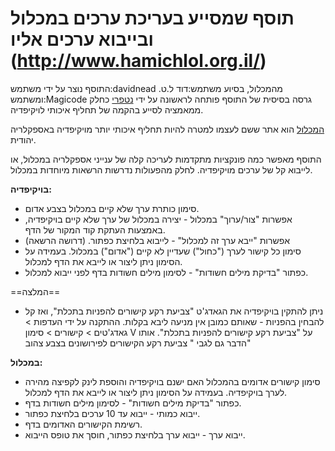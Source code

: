 תוסף שמסייע בעריכת ערכים במכלול ובייבוא ערכים אליו
(http://www.hamichlol.org.il/)
=========
התוסף נוצר על ידי משתמש:davidnead מהמכלול, בסיוע משתמש:דוד ל.ט. ומשתמש:Magicode
גרסה בסיסית של התוסף פותחה לראשונה על ידי [נטפרי](https://netfree.link/) כחלק ממאמציה לסייע בהקמה של תחליף איכותי לויקיפדיה.

[המכלול](http://www.hamichlol.org.il/) הוא אתר ששם לעצמו למטרה להיות תחליף איכותי יותר מויקיפדיה באספקלריה יהודית.

התוסף מאפשר כמה פונקציות מתקדמות לעריכה קלה של ענייני אספקלריה במכלול, או לייבוא קל של ערכים מויקיפדיה. לחלק מהפעולות נדרשות הרשאות מיוחדות במכלול.

**בויקיפדיה:**  
* סימון כותרת ערך שלא קיים במכלול בצבע אדום.
* אפשרות "צור/ערוך" במכלול - יצירה במכלול של ערך שלא קיים בויקיפדיה, באמצעות העתקת קוד המקור של הדף. 
* אפשרות "ייבא ערך זה למכלול" - לייבוא בלחיצת כפתור. (דרושה הרשאה)
* סימון כל קישור לערך ("כחול") שעדיין לא קיים ("אדום") במכלול. בעמידה על הסימון ניתן ליצור או לייבא את הדף למכלול.
* כפתור "בדיקת מילים חשודות" - לסימון מילים חשודות בדף לפני ייבוא למכלול.

==המלצה==  
* ניתן להתקין בויקיפדיה את הגאדג'ט "צביעת רקע קישורים להפניות בתכלת", ואז קל להבחין בהפניות - שאותם כמובן אין מניעה ליבא בקלות. 
ההתקנה על ידי העדפות > גאדג'טים > קישורים > סימון V על "צביעת רקע קישורים להפניות בתכלת".
אותו הדבר גם לגבי " צביעת רקע הקישורים לפירושונים בצבע צהוב"


**במכלול:**  
* סימון קישורים אדומים בהמכלול האם ישנם בויקיפדיה והוספת לינק לקפיצה מהירה לערך בויקיפדיה. בעמידה על הסימון ניתן ליצור או לייבא את הדף למכלול.
* כפתור "בדיקת מילים חשודות" - לסימון מילים חשודות בדף.
* ייבוא כמותי - ייבוא עד 10 ערכים בלחיצת כפתור.
* רשימת הקישורים האדומים בדף.
* ייבוא ערך - ייבוא ערך בלחיצת כפתור, חוסך את טופס הייבוא.



